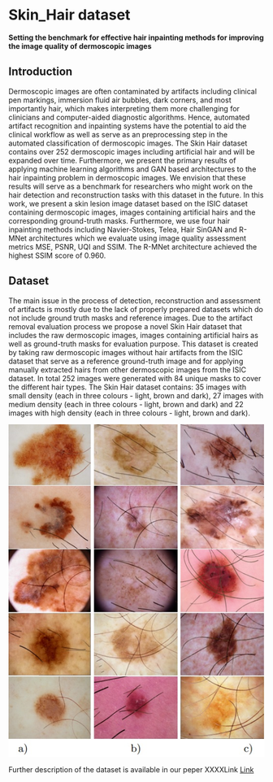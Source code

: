 # Skin_Hair dataset
**Setting the benchmark for effective hair inpainting methods for improving the image quality of dermoscopic images**

## Introduction
Dermoscopic images are often contaminated by artifacts including clinical pen markings, immersion fluid air bubbles, dark corners, and most importantly hair, which makes interpreting them more challenging for clinicians and computer-aided diagnostic algorithms. Hence, automated artifact recognition and inpainting systems have the potential to aid the clinical workflow as well as serve as an preprocessing step in the automated classification of dermoscopic images. The Skin Hair dataset contains
over 252 dermoscopic images including artificial hair and will be expanded over time. Furthermore, we present the primary results of applying machine learning algorithms and GAN based architectures to the hair inpainting problem in dermoscopic images. We envision that these results will serve as a benchmark for researchers who might work on the hair detection and reconstruction tasks with this dataset in the future. In this work, we present a skin lesion image dataset based on the ISIC
dataset containing dermoscopic images, images containing artificial hairs and the corresponding ground-truth masks. Furthermore, we use four hair inpainting methods including Navier-Stokes, Telea, Hair SinGAN and R-MNet architectures which we evaluate using image quality assessment metrics MSE, PSNR, UQI and SSIM. The R-MNet architecture achieved the highest SSIM score of 0.960.
## Dataset
The main issue in the process of detection, reconstruction and assessment of artifacts is mostly due to the lack of properly prepared datasets which do not include
ground truth masks and reference images. Due to the artifact removal evaluation process we propose a novel Skin Hair dataset that includes the raw dermoscopic
images, images containing artificial hairs as well as ground-truth masks for evaluation purpose. This dataset is created by taking raw dermoscopic images without
hair artifacts from the ISIC dataset that serve as a reference ground-truth image and for applying manually extracted hairs from other dermoscopic images from the ISIC dataset.
In total 252 images were generated with 84 unique masks to cover the different hair types. The Skin Hair dataset contains: 35 images with small density (each in three colours - light, brown and dark), 27 images with medium density (each in three colours - light, brown and dark) and 22 images with high density (each in three colours - light, brown and dark).

![zdjęcie](https://github.com/AnnaWojcickaAGH/Skin-Hair-Dataset/blob/main/SkinHairDataset.jpg)

Further description of the dataset is available in our peper XXXXLink
[Link](url) 
